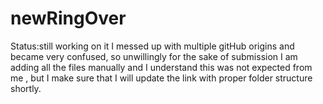 # newRingOver
Status:still working on it
I messed up with multiple  gitHub origins and became very confused, so unwillingly for the sake of submission I am adding all the files manually and I understand this was not expected from me ,
but I make sure that I will update the link with proper folder structure shortly.
